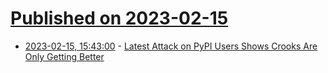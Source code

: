 # [Published on 2023-02-15](index.md)

* [2023-02-15, 15:43:00](https://it.slashdot.org/story/23/02/15/1543215/latest-attack-on-pypi-users-shows-crooks-are-only-getting-better?utm_source=rss1.0mainlinkanon&utm_medium=feed) - [Latest Attack on PyPI Users Shows Crooks Are Only Getting Better](https://it.slashdot.org/story/23/02/15/1543215/latest-attack-on-pypi-users-shows-crooks-are-only-getting-better?utm_source=rss1.0mainlinkanon&utm_medium=feed)
